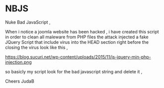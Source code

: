 # NBJS

Nuke Bad JavaScript ,

When i notice a joomla website has been hacked ,
i have created this script in order to clean all maleware from PHP files
the attack  injected a fake JQuery Script that include
virus into the HEAD section right before the closing </head> 
the virus look like this ,

https://blog.sucuri.net/wp-content/uploads/2015/11/js-jquery-min-php-injection.png

so basicly my script look for the bad javascript string and delete it ,

Cheers
JudaB
